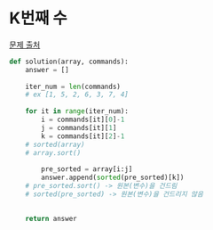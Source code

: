 # K번째 수

[문제 출처](https://school.programmers.co.kr/learn/courses/30/lessons/42748)

~~~python
def solution(array, commands):
    answer = []
    
    iter_num = len(commands)
    # ex [1, 5, 2, 6, 3, 7, 4]
    
    for it in range(iter_num):
        i = commands[it][0]-1
        j = commands[it][1]
        k = commands[it][2]-1
    # sorted(array)
    # array.sort()
    
        pre_sorted = array[i:j]
        answer.append(sorted(pre_sorted)[k])
    # pre_sorted.sort() -> 원본(변수)을 건드림
    # sorted(pre_sorted) -> 원본(변수)을 건드리지 않음

    
    return answer
~~~

